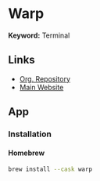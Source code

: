 # Warp

**Keyword:** Terminal

## Links

- [Org. Repository](https://github.com/warpdotdev)
- [Main Website](https://warp.dev/)

## App

### Installation

#### Homebrew

```sh
brew install --cask warp
```

